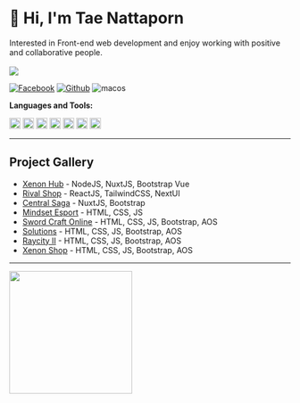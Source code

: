 # 👋 Hi, I'm Tae Nattaporn
Interested in Front-end web development and enjoy working with positive and collaborative people.
<br><br>
<a href="https://github.com/taetiffy"><img src="https://count.getloli.com/get/@taetiffy?theme=rule34"/></a>

<p>
  <a href="https://www.facebook.com/profile.php?id=100056884506607"><img alt="Facebook" src="https://img.shields.io/badge/facebook-%231877F2.svg?&style=for-the-badge&logo=facebook&logoColor=white"/></a>
  <a href="https://github.com/taetiffy"><img alt="Github" src="https://img.shields.io/badge/GitHub-100000?style=for-the-badge&logo=github&logoColor=white"/></a>
  <img alt="macos" src="https://img.shields.io/badge/mac%20os-000000?style=for-the-badge&logo=apple&logoColor=white"/>
</a>
</p>

<strong>Languages and Tools:</strong>

<code><img height="20" src="https://raw.githubusercontent.com/yurijserrano/Github-Profile-Readme-Logos/master/text%20editors/vscode.svg"></code>
<code><img height="20" src="https://raw.githubusercontent.com/yurijserrano/Github-Profile-Readme-Logos/master/frameworks/boostrap.svg"></code>
<code><img height="20" src="https://raw.githubusercontent.com/yurijserrano/Github-Profile-Readme-Logos/master/frameworks/react.svg"></code>
<code><img height="20" src="https://raw.githubusercontent.com/yurijserrano/Github-Profile-Readme-Logos/master/frameworks/vuejs.svg"></code>
<code><img height="20" src="https://raw.githubusercontent.com/yurijserrano/Github-Profile-Readme-Logos/master/programming%20languages/javascript.svg"></code>
<code><img height="20" src="https://raw.githubusercontent.com/yurijserrano/Github-Profile-Readme-Logos/master/others/html.svg"></code>
<code><img height="20" src="https://raw.githubusercontent.com/yurijserrano/Github-Profile-Readme-Logos/master/others/css.svg"></code>

---
## Project Gallery
- [Xenon Hub](https://tiffy-portfolio.vercel.app/img/xenon-hub.gif) - NodeJS, NuxtJS, Bootstrap Vue
- [Rival Shop](https://tiffy-portfolio.vercel.app/img/rival-shop-sm.gif) - ReactJS, TailwindCSS, NextUI
- [Central Saga](https://tiffy-portfolio.vercel.app/img/central-ls-slide.gif) - NuxtJS, Bootstrap
- [Mindset Esport](https://tiffy-portfolio.vercel.app/img/esport.gif) - HTML, CSS, JS
- [Sword Craft Online](https://tiffy-portfolio.vercel.app/img/sao.gif) - HTML, CSS, JS, Bootstrap, AOS
- [Solutions](https://tiffy-portfolio.vercel.app/img/18fix.gif) - HTML, CSS, JS, Bootstrap, AOS
- [Raycity II](https://tiffy-portfolio.vercel.app/img/rc-ii.jpg) - HTML, CSS, JS, Bootstrap, AOS
- [Xenon Shop](https://tiffy-portfolio.vercel.app/img/xenon-shop.gif) - HTML, CSS, JS, Bootstrap, AOS
---

<a href="https://github.com/taetiffy">
  <img height="220" align="center" src="https://github-readme-stats.vercel.app/api?username=taetiffy&bg_color=30,e96443,904e95&title_color=fff&text_color=fff" />
</a>
